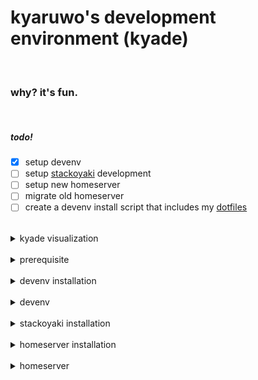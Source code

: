 # kyaruwo's development environment (kyade)

<br />

### why? it's fun.

<br />

##### todo!

- [x] setup devenv
- [ ] setup [stackoyaki](https://github.com/kyaruwo/stackoyaki) development
- [ ] setup new homeserver
- [ ] migrate old homeserver
- [ ] create a devenv install script that includes my [dotfiles](https://github.com/kyaruwo/dotfiles)

<br />

<details><summary>kyade visualization</summary>
<img src="kyade.png" />
</details>

<br />

<details><summary>prerequisite</summary>

## hardware

- 2 android devices
- 1 wireless keyboard
- 1 windows device

<br />

## software

### android

- [termux](https://github.com/termux/termux-app)

### windows

- [alacritty](https://github.com/alacritty/alacritty)
- [syncthing](https://github.com/syncthing/syncthing)
- [github desktop](https://desktop.github.com/download/)

</details>

<br />

<details><summary>devenv installation</summary>

#### termux

```bash
pkg update && pkg upgrade
```

#### distro

```bash
pkg i proot-distro
```

```bash
pd i archlinux
```

#### login as root

```bash
pd login archlinux
```

#### archlinux (logged in as root)

```bash
pacman -Syu
```

#### packages (logged in as root)

```bash
pacman -S sudo openssh git make unzip gcc ripgrep fd tmux neovim syncthing neofetch
```

#### user (logged in as root)

```bash
useradd -m -G wheel kyaruwo
```

```bash
passwd kyaruwo
```

```bash
sed -i "/^root/a\kyaruwo ALL=(ALL:ALL) ALL" /etc/sudoers
```

```bash
logout
```

#### autologin as kyaruwo on archlinux when termux run

```bash
echo -e "\nclear\npd sh archlinux --user kyaruwo" >> /data/data/com.termux/files/usr/etc/bash.bashrc
```

#### login as kyaruwo

```bash
pd login archlinux --user kyaruwo
```

#### ssh (logged in as kyaruwo)

```bash
ssh-keygen
```

```bash
echo -e "\nPort 10122" >> /etc/ssh/sshd_config
```

```bash
echo "HostKey /home/kyaruwo/.ssh/id_ed25519" >> /etc/ssh/sshd_config
```

#### tmux on ssh (logged in as kyaruwo)

```bash
echo -e '\nif [[ $- =~ i ]] && [[ -z "$TMUX" ]] && [[ -n "$SSH_TTY" ]]; then\n\ttmux new -A -s owo\nfi' >> ~/.bashrc
```

#### neovim (logged in as kyaruwo)

- kickstart

```bash
git clone https://github.com/nvim-lua/kickstart.nvim.git ~/.config/nvim
```

- retrobox colorscheme

```bash
sed -i -e "s/tokyonight-night/retrobox/" ~/.config/nvim/init.lua
```

#### syncthing (logged in as kyaruwo)

```bash
syncthing
```

</details>

<br />

<details><summary>devenv</summary>

### windows

android - ssh (server)

```bash
sudo /usr/sbin/sshd
```

windows - alacritty (client)

- connect

```sh
ssh -p 10122 kyaruwo@ip_address
```

- disconnect

press `Enter` + `~` + `.`

<br />

### android

tmux

```bash
tmux new -A -s owo
```

</details>

<br />

<details><summary>stackoyaki installation</summary>
</details>

<br />

<details><summary>homeserver installation</summary>
</details>

<br />

<details><summary>homeserver</summary>
</details>
